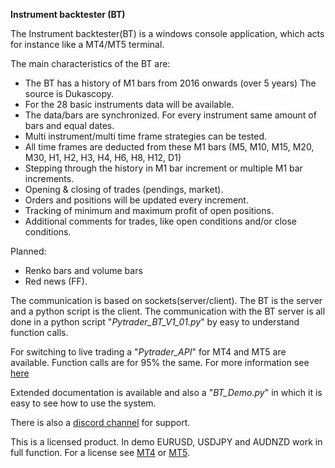 

**Instrument backtester (BT)**

The Instrument backtester(BT) is a windows console application, which acts for instance like a MT4/MT5 terminal.

The main characteristics of the BT are:

 - The BT has a history of M1 bars from 2016 onwards (over 5 years) The source is Dukascopy.
 - For the 28 basic instruments data will be available.
 - The data/bars are synchronized. For every instrument same amount of bars and equal dates.
 - Multi instrument/multi time frame strategies can be tested.
 - All time frames are deducted from these M1 bars (M5, M10, M15, M20, M30, H1, H2, H3, H4, H6, H8, H12, D1)
 - Stepping through the history in M1 bar increment or multiple M1 bar increments.
 - Opening & closing of trades (pendings, market).
 - Orders and positions will be updated every increment.
 - Tracking of minimum and maximum profit of open positions.
 - Additional comments for trades, like open conditions and/or close conditions.

Planned:
 - Renko bars and volume bars
 - Red news (FF).


The communication is based on sockets(server/client). The BT is the server and a python script is the client.
The communication with the BT server is all done in a python script "*Pytrader_BT_V1_01.py*" by easy to understand function calls.

For switching to live trading a "*Pytrader_API*" for MT4 and MT5 are available. Function calls are for 95% the same.
For more information see [here](https://github.com/TheSnowGuru/PyTrader-python-mt4-mt5-trading-api-connector-drag-n-drop)

Extended documentation is available and also a "*BT_Demo.py*" in which it is easy to see how to use the system.

There is also a [discord channel](https://discord.gg/zWaBpz3S) for support.

This is a licensed product. In demo EURUSD, USDJPY and AUDNZD work in full function. For a license see [MT4](https://www.mql5.com/en/market/product/70885?source=Site+Market+MT4+Indicator+Search+Rating005%3aMT4+instrument) or [MT5](https://www.mql5.com/en/market/product/70931?source=Unknown%3Ahttps%3A%2F%2Fwww.mql5.com%2Fen%2Fmarket%2Fmy#description).
